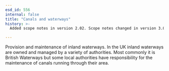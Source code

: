 ```yaml
---
esd_id: 556
internal: false
title: "Canals and waterways"
history: >-
  Added scope notes in version 2.02. Scope notes changed in version 3.00 for better service description. Term name changed from 'Canals' to 'Canals and waterways' in version 3.00. Scope notes updated in version 4.00.

---
```


Provision and maintenance of inland waterways. 
In the UK inland waterways are owned and managed by a variety of authorities.  Most commonly it is British Waterways but some local authorities have responsibility for the maintenance of canals running through their area.

